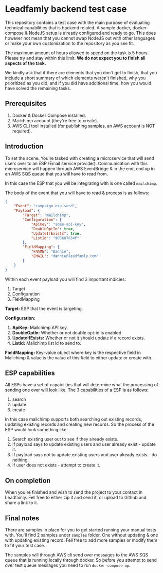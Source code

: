 # Leadfamly backend test case
This repository contains a test case with the main purpose of evaluating technical capabilities that is backend related. A sample docker, docker-compose & NodeJS setup is already configured and ready to go. This does however not mean that you cannot swap NodeJS out with other languages or make your own customization to the repository as you see fit.

The maximum amount of hours allowed to spend on the task is 5 hours. Please try and stay within this limit. **We do not expect you to finish all aspects of the task.**

We kindly ask that if there are elements that you don't get to finish, that you include a short summary of which elements weren't finished, why you prioritized as you did, and if you did have additional time, how you would have solved the remaining tasks.

## Prerequisites
1. Docker & Docker Compose installed.
2. Mailchimp account (they're free to create).
3. AWS CLI tool installed (for publishing samples, an AWS account is NOT required).

## Introduction
To set the scene. You're tasked with creating a microservice that will send users over to an ESP (Email service provider). Communication with this microservice will happen through AWS EventBridge & in the end, end up in an AWS SQS queue that you will have to read from.

In this case the ESP that you will be integrating with is one called `mailchimp`.

The body of the event that you will have to read & process is as follows:

```json
{
    "Event": "campaign-esp-send",
    "Payload": {
        "Target": "mailchimp",
        "Configuration": {
            "ApiKey": "some-api-key",
            "DoubleOptIn": true,
            "UpdateIfExists": true,
            "ListId": "908e87634f"
        },
        "FieldMapping": {
            "FNAME": "Dannie",
            "EMAIL": "dannie@leadfamly.com"
        }
    }
}
```

Within each event payload you will find 3 important indicies:

1. Target
2. Configuration
3. FieldMapping

**Target:** ESP that the event is targeting.

**Configuration:**
 1) **ApiKey:** Mailchimp API key.
 2) **DoubleOptIn:** Whether or not double opt-in is enabled.
 3) **UpdateIfExists:** Whether or not it should update if a record exists.
 4) **ListId:** Mailchimp list id to send to.

**FieldMapping:** Key-value object where key is the respective field in Mailchimp & value is the value of this field to either update or create with.

## ESP capabilities
All ESPs have a set of capabilities that will determine what the processing of sending one over will look like. The 3 capabilities of a ESP is as follows:

1. search
2. update
3. create

In this case mailchimp supports both searching out existing records, updating existing records and creating new records. So the process of the ESP would look something like:

1. Search existing user out to see if they already exists.
2. If payload says to update existing users and user already exist - update it.
3. If payload says not to update existing users and user already exists - do nothing.
4. If user does not exists - attempt to create it.

## On completion
When you're finished and wish to send the project to your contact in Leadfamly. Fell free to either zip it and send it, or upload to Github and share a link to it.

## Final notes
There are samples in place for you to get started running your manual tests with. You'll find 2 samples under `samples` folder. One without updating & one with updating existing record. Fell free to add more samples or modify them to fit your test case.

The samples will through AWS cli send over messages to the AWS SQS queue that is running locally through docker. So before you attempt to send over test queue messages you need to run `docker-compose up`.
